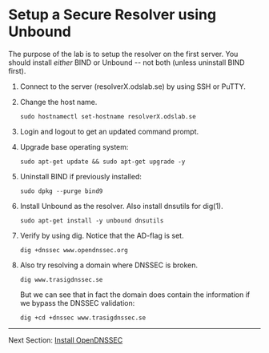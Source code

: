 # Setup a Secure Resolver using Unbound

The purpose of the lab is to setup the resolver on the first server. You should install *either* BIND or Unbound -- not both (unless uninstall BIND first).

1.  Connect to the server (resolverX.odslab.se) by using SSH or PuTTY.

2.  Change the host name.

        sudo hostnamectl set-hostname resolverX.odslab.se

3.  Login and logout to get an updated command prompt.

4.  Upgrade base operating system:

        sudo apt-get update && sudo apt-get upgrade -y

5.  Uninstall BIND if previously installed:

        sudo dpkg --purge bind9

6.  Install Unbound as the resolver. Also install dnsutils for dig(1).

        sudo apt-get install -y unbound dnsutils

7.  Verify by using dig. Notice that the AD-flag is set.

        dig +dnssec www.opendnssec.org

8.  Also try resolving a domain where DNSSEC is broken.

        dig www.trasigdnssec.se

    But we can see that in fact the domain does contain the information if we bypass the DNSSEC validation:

        dig +cd +dnssec www.trasigdnssec.se



---
Next Section: [Install OpenDNSSEC](opendnssec-install.md)
